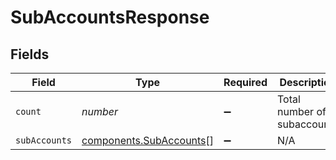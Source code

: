 # SubAccountsResponse


## Fields

| Field                                                          | Type                                                           | Required                                                       | Description                                                    |
| -------------------------------------------------------------- | -------------------------------------------------------------- | -------------------------------------------------------------- | -------------------------------------------------------------- |
| `count`                                                        | *number*                                                       | :heavy_minus_sign:                                             | Total number of subaccounts                                    |
| `subAccounts`                                                  | [components.SubAccounts](../../models/shared/subaccounts.md)[] | :heavy_minus_sign:                                             | N/A                                                            |